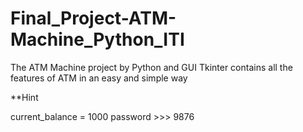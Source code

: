 # Final_Project-ATM-Machine_Python_ITI
The ATM Machine project by Python and GUI Tkinter contains all the features of ATM in an easy and simple way





**Hint



current_balance = 1000
password >>> 9876
